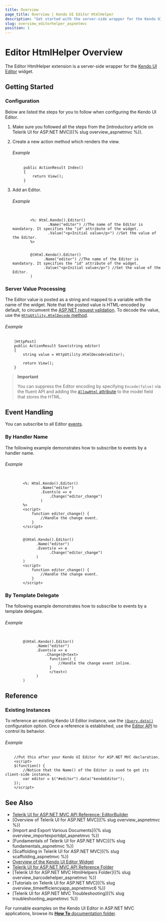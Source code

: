 ```yaml
---
title: Overview
page_title: Overview | Kendo UI Editor HtmlHelper
description: "Get started with the server-side wrapper for the Kendo UI Editor widget for ASP.NET MVC."
slug: overview_editorhelper_aspnetmvc
position: 1
---
```


# Editor HtmlHelper Overview

The Editor HtmlHelper extension is a server-side wrapper for the [Kendo UI Editor](https://demos.telerik.com/kendo-ui/editor/index) widget.

## Getting Started

### Configuration

Below are listed the steps for you to follow when configuring the Kendo UI Editor.

1. Make sure you followed all the steps from the [introductory article on Telerik UI for ASP.NET MVC]({% slug overview_aspnetmvc %}).

1. Create a new action method which renders the view.

    ###### Example

            public ActionResult Index()
            {
                return View();
            }

1. Add an Editor.

    ###### Example

    ```tab-ASPX

            <%: Html.Kendo().Editor()
                    .Name("editor") //The name of the Editor is mandatory. It specifies the "id" attribute of the widget.
                    .Value("<p>Initial value</p>") //Set the value of the Editor.
            %>
    ```
    ```tab-Razor

            @(Html.Kendo().Editor()
                  .Name("editor") //The name of the Editor is mandatory. It specifies the "id" attribute of the widget.
                  .Value("<p>Initial value</p>") //Set the value of the Editor.
            )
    ```

### Server Value Processing

The Editor value is posted as a string and mapped to a variable with the name of the widget. Note that the posted value is HTML-encoded by default, to circumvent the [ASP.NET request validation](http://msdn.microsoft.com/en-us/library/hh882339.aspx). To decode the value, use the [`HttpUtility.HtmlDecode` method](http://msdn.microsoft.com/en-us/library/7c5fyk1k.aspx).

###### Example

        [HttpPost]
        public ActionResult Save(string editor)
        {
            string value = HttpUtility.HtmlDecode(editor);

            return View();
        }

> **Important**  
>
> You can suppress the Editor encoding by specifying `Encode(false)` via the fluent API and adding the [`AllowHtml` attribute](http://msdn.microsoft.com/en-us/library/system.web.mvc.allowhtmlattribute(v=vs.118).aspx) to the model field that stores the HTML.

## Event Handling

You can subscribe to all Editor [events](http://docs.telerik.com/kendo-ui/api/javascript/ui/editor#events).

### By Handler Name

The following example demonstrates how to subscribe to events by a handler name.

###### Example

```tab-ASPX

        <%: Html.Kendo().Editor()
                .Name("editor")
                .Events(e => e
                    .Change("editor_change")
                )
        %>
        <script>
            function editor_change() {
                //Handle the change event.
            }
        </script>
```
```tab-Razor

        @(Html.Kendo().Editor()
              .Name("editor")
              .Events(e => e
                    .Change("editor_change")
              )
        )
        <script>
            function editor_change() {
                //Handle the change event.
            }
        </script>
```

### By Template Delegate

The following example demonstrates how to subscribe to events by a template delegate.

###### Example

```tab-Razor

        @(Html.Kendo().Editor()
              .Name("editor")
              .Events(e => e
                  .Change(@<text>
                    function() {
                        //Handle the change event inline.
                    }
                    </text>)
              )
        )
```

## Reference

### Existing Instances

To reference an existing Kendo UI Editor instance, use the [`jQuery.data()`](http://api.jquery.com/jQuery.data/) configuration option. Once a reference is established, use the [Editor API](http://docs.telerik.com/kendo-ui/api/javascript/ui/editor#methods) to control its behavior.

###### Example

        //Put this after your Kendo UI Editor for ASP.NET MVC declaration.
        <script>
        $(function() {
            //Notice that the Name() of the Editor is used to get its client-side instance.
            var editor = $("#editor").data("kendoEditor");
        });
        </script>

## See Also

* [Telerik UI for ASP.NET MVC API Reference: EditorBuilder](http://docs.telerik.com/aspnet-mvc/api/Kendo.Mvc.UI.Fluent/EditorBuilder)
* [Overview of Telerik UI for ASP.NET MVC]({% slug overview_aspnetmvc %})
* [Import and Export Various Documents]({% slug overview_importexportdpl_aspnetmvc %})
* [Fundamentals of Telerik UI for ASP.NET MVC]({% slug fundamentals_aspnetmvc %})
* [Scaffolding in Telerik UI for ASP.NET MVC]({% slug scaffolding_aspnetmvc %})
* [Overview of the Kendo UI Editor Widget](https://docs.telerik.com/kendo-ui/controls/editors/editor/overview)
* [Telerik UI for ASP.NET MVC API Reference Folder](http://docs.telerik.com/aspnet-mvc/api/Kendo.Mvc/AggregateFunction)
* [Telerik UI for ASP.NET MVC HtmlHelpers Folder]({% slug overview_barcodehelper_aspnetmvc %})
* [Tutorials on Telerik UI for ASP.NET MVC]({% slug overview_timeefficiencyapp_aspnetmvc6 %})
* [Telerik UI for ASP.NET MVC Troubleshooting]({% slug troubleshooting_aspnetmvc %})

For runnable examples on the Kendo UI Editor in ASP.NET MVC applications, browse its [**How To** documentation folder](/helpers/editor/how-to/).
